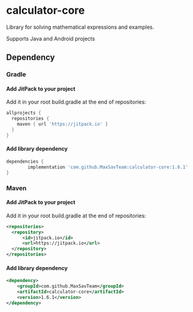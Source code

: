 # calculator-core
Library for solving mathematical expressions and examples.

Supports Java and Android projects

## Dependency
### Gradle
#### Add JitPack to your project
Add it in your root build.gradle at the end of repositories:
```groovy
allprojects {
  repositories {
    maven { url 'https://jitpack.io' }
  }
}
```
#### Add library dependency
```groovy
dependencies {
        implementation 'com.github.MaxSavTeam:calculator-core:1.6.1'
}
```

### Maven
#### Add JitPack to your project
Add it in your root build.gradle at the end of repositories:
```xml
<repositories>
  <repository>
      <id>jitpack.io</id>
      <url>https://jitpack.io</url>
  </repository>
</repositories>
```
#### Add library dependency
```xml
<dependency>
    <groupId>com.github.MaxSavTeam</groupId>
    <artifactId>calculator-core</artifactId>
    <version>1.6.1</version>
</dependency>
```
